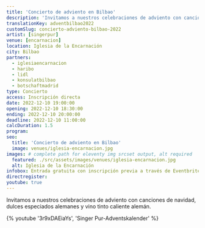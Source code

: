 ```yaml
---
title: 'Concierto de adviento en Bilbao'
description: 'Invitamos a nuestros celebraciones de adviento con canciones de navidad, dulces especiados alemanes y vino tinto caliente alemán.'
translationKey: adventbilbao2022
customSlug: concierto-adviento-bilbao-2022
artist: [singerpur]
venue: [encarnacion]
location: Iglesia de la Encarnación
city: Bilbao
partners:
  - iglesiaencarnacion
  - haribo
  - lidl
  - konsulatbilbao
  - botschaftmadrid
type: Concierto
access: Inscripción directa
date: 2022-12-10 19:00:00
opening: 2022-12-10 18:30:00
ending: 2022-12-10 20:00:00
deadline: 2022-12-10 11:00:00
calcDuration: 1.5
program:
seo:
  title: 'Concierto de adviento en Bilbao'
  image: venues/iglesia-encarnacion.jpg
images: # complete path for eleventy img srcset output, alt required
  featured: ./src/assets/images/venues/iglesia-encarnacion.jpg
  alt: Iglesia de la Encarnación
infobox: Entrada gratuita con inscripción previa a través de Eventbrite. Agradecemos una pequeña donación para el lugar de la celebración.
directregister:
youtube: true
---
```


Invitamos a nuestros celebraciones de adviento con canciones de navidad, dulces especiados alemanes y vino tinto caliente alemán.

{% youtube '3r9xDAEiaYs', 'Singer Pur-Adventskalender' %}
